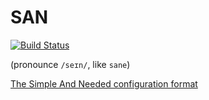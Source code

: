 # SAN

[![Build Status](https://travis-ci.org/astrocorp42/san.svg?branch=master)](https://travis-ci.org/astrocorp42/san)

(pronounce `/seɪn/`, like `sane`)

[The Simple And Needed configuration format](https://astrocorp.net/san)
